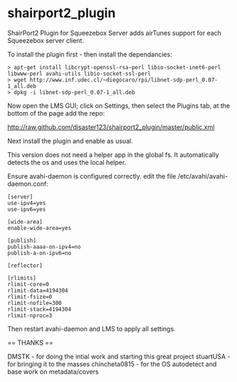 shairport2_plugin
================

ShairPort2 Plugin for Squeezebox Server adds airTunes support for each Squeezebox server client.

To install the plugin first - then install the dependancies:

    > apt-get install libcrypt-openssl-rsa-perl libio-socket-inet6-perl libwww-perl avahi-utils libio-socket-ssl-perl
    > wget http://www.inf.udec.cl/~diegocaro/rpi/libnet-sdp-perl_0.07-1_all.deb
    > dpkg -i libnet-sdp-perl_0.07-1_all.deb

Now open the LMS GUI; click on Settings, then select the Plugins tab, at the bottom of the page add the repo:

http://raw.github.com/disaster123/shairport2_plugin/master/public.xml

Next install the plugin and enable as usual.

This version does not need a helper app in the global fs. It automatically detects the os and uses
the local helper.
  
Ensure avahi-daemon is configured correctly. edit the file /etc/avahi/avahi-daemon.conf:

    [server]
    use-ipv4=yes
    use-ipv6=yes
    
    [wide-area]
    enable-wide-area=yes
    
    [publish]
    publish-aaaa-on-ipv4=no
    publish-a-on-ipv6=no
    
    [reflector]
    
    [rlimits]
    rlimit-core=0
    rlimit-data=4194304
    rlimit-fsize=0
    rlimit-nofile=300
    rlimit-stack=4194304
    rlimit-nproc=3
  
Then restart avahi-daemon and LMS to apply all settings.

== THANKS ==

DMSTK - for doing the intial work and starting this great project
stuartUSA - for bringing it to the masses
chincheta0815 - for the OS autodetect and base work on metadata/covers

